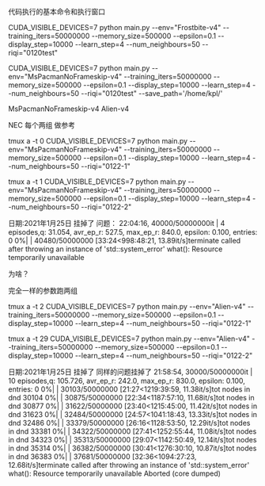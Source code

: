 代码执行的基本命令和执行窗口

CUDA_VISIBLE_DEVICES=7 python main.py --env="Frostbite-v4" --training_iters=50000000 --memory_size=500000  --epsilon=0.1  --display_step=10000 --learn_step=4 --num_neighbours=50 --riqi="0120test" 

CUDA_VISIBLE_DEVICES=7 python main.py --env="MsPacmanNoFrameskip-v4" --training_iters=50000000 --memory_size=500000  --epsilon=0.1  --display_step=10000 --learn_step=4 --num_neighbours=50 --riqi="0120test" --save_path='/home/kpl/'


MsPacmanNoFrameskip-v4 Alien-v4

NEC 每个两组 做参考

tmux a -t 0
CUDA_VISIBLE_DEVICES=7 python main.py --env="MsPacmanNoFrameskip-v4" --training_iters=50000000 --memory_size=500000  --epsilon=0.1  --display_step=10000 --learn_step=4 --num_neighbours=50 --riqi="0122-1" 

tmux a -t 1
CUDA_VISIBLE_DEVICES=7 python main.py --env="MsPacmanNoFrameskip-v4" --training_iters=50000000 --memory_size=500000  --epsilon=0.1  --display_step=10000 --learn_step=4 --num_neighbours=50 --riqi="0122-2" 

日期:2021年1月25日 挂掉了
问题：
22:04:16,   40000/50000000it |   4 episodes,q: 31.054, avr_ep_r: 527.5, max_ep_r: 840.0, epsilon: 0.100, entries: 0
  0%|                              | 40480/50000000 [33:24<998:48:21, 13.89it/s]terminate called after throwing an instance of 'std::system_error'
  what():  Resource temporarily unavailable

为啥？


完全一样的参数跑两组

tmux a -t 2
CUDA_VISIBLE_DEVICES=7 python main.py --env="Alien-v4" --training_iters=50000000 --memory_size=500000  --epsilon=0.1  --display_step=10000 --learn_step=4 --num_neighbours=50 --riqi="0122-1" 

tmux a -t 29
CUDA_VISIBLE_DEVICES=7 python main.py --env="Alien-v4" --training_iters=50000000 --memory_size=500000  --epsilon=0.1  --display_step=10000 --learn_step=4 --num_neighbours=50 --riqi="0122-2" 

日期:2021年1月25日 挂掉了
同样的问题挂掉了
21:58:54,   30000/50000000it |  10 episodes,q: 105.726, avr_ep_r: 242.0, max_ep_r: 830.0, epsilon: 0.100, entries: 0
  0%|                             | 30103/50000000 [21:27<1219:39:59, 11.38it/s]tot nodes in dnd 30104
  0%|                             | 30875/50000000 [22:34<1187:57:10, 11.68it/s]tot nodes in dnd 30877
  0%|                             | 31622/50000000 [23:40<1215:45:00, 11.42it/s]tot nodes in dnd 31623
  0%|                             | 32484/50000000 [24:57<1041:18:43, 13.33it/s]tot nodes in dnd 32486
  0%|                             | 33379/50000000 [26:16<1128:53:50, 12.29it/s]tot nodes in dnd 33381
  0%|                             | 34322/50000000 [27:41<1252:55:44, 11.08it/s]tot nodes in dnd 34323
  0%|                             | 35313/50000000 [29:07<1142:50:49, 12.14it/s]tot nodes in dnd 35314
  0%|                             | 36382/50000000 [30:41<1276:30:10, 10.87it/s]tot nodes in dnd 36383
  0%|                             | 37681/50000000 [32:36<1094:27:23, 12.68it/s]terminate called after throwing an instance of 'std::system_error'
  what():  Resource temporarily unavailable
Aborted (core dumped)
